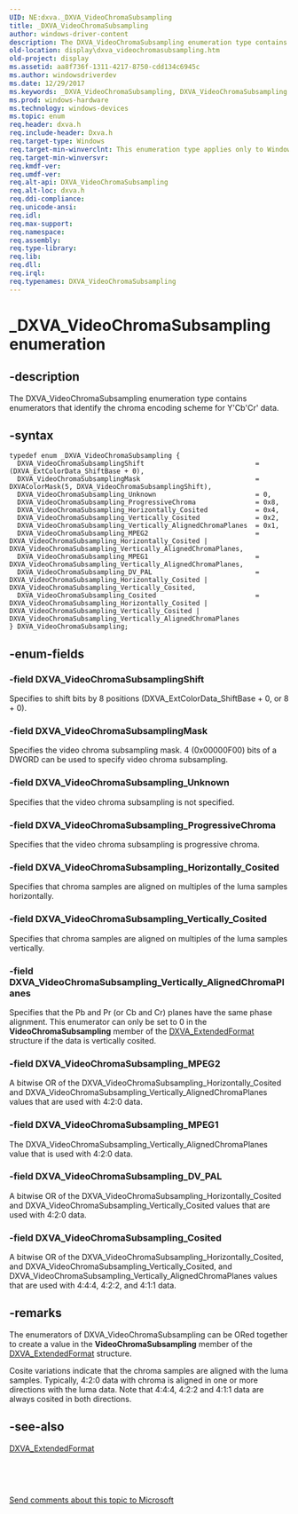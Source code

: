 ```yaml
---
UID: NE:dxva._DXVA_VideoChromaSubsampling
title: _DXVA_VideoChromaSubsampling
author: windows-driver-content
description: The DXVA_VideoChromaSubsampling enumeration type contains enumerators that identify the chroma encoding scheme for Y'Cb'Cr' data.
old-location: display\dxva_videochromasubsampling.htm
old-project: display
ms.assetid: aa8f736f-1311-4217-8750-cdd134c6945c
ms.author: windowsdriverdev
ms.date: 12/29/2017
ms.keywords: _DXVA_VideoChromaSubsampling, DXVA_VideoChromaSubsampling
ms.prod: windows-hardware
ms.technology: windows-devices
ms.topic: enum
req.header: dxva.h
req.include-header: Dxva.h
req.target-type: Windows
req.target-min-winverclnt: This enumeration type applies only to Windows Server 2003 with SP1 and later, and Windows XP with SP2 and later.
req.target-min-winversvr: 
req.kmdf-ver: 
req.umdf-ver: 
req.alt-api: DXVA_VideoChromaSubsampling
req.alt-loc: dxva.h
req.ddi-compliance: 
req.unicode-ansi: 
req.idl: 
req.max-support: 
req.namespace: 
req.assembly: 
req.type-library: 
req.lib: 
req.dll: 
req.irql: 
req.typenames: DXVA_VideoChromaSubsampling
---
```


# _DXVA_VideoChromaSubsampling enumeration



## -description
The DXVA_VideoChromaSubsampling enumeration type contains enumerators that identify the chroma encoding scheme for Y'Cb'Cr' data. 



## -syntax

````
typedef enum _DXVA_VideoChromaSubsampling { 
  DXVA_VideoChromaSubsamplingShift                            = (DXVA_ExtColorData_ShiftBase + 0),
  DXVA_VideoChromaSubsamplingMask                             = DXVAColorMask(5, DXVA_VideoChromaSubsamplingShift),
  DXVA_VideoChromaSubsampling_Unknown                         = 0,
  DXVA_VideoChromaSubsampling_ProgressiveChroma               = 0x8,
  DXVA_VideoChromaSubsampling_Horizontally_Cosited            = 0x4,
  DXVA_VideoChromaSubsampling_Vertically_Cosited              = 0x2,
  DXVA_VideoChromaSubsampling_Vertically_AlignedChromaPlanes  = 0x1,
  DXVA_VideoChromaSubsampling_MPEG2                           = DXVA_VideoChromaSubsampling_Horizontally_Cosited | DXVA_VideoChromaSubsampling_Vertically_AlignedChromaPlanes,
  DXVA_VideoChromaSubsampling_MPEG1                           = DXVA_VideoChromaSubsampling_Vertically_AlignedChromaPlanes,
  DXVA_VideoChromaSubsampling_DV_PAL                          = DXVA_VideoChromaSubsampling_Horizontally_Cosited | DXVA_VideoChromaSubsampling_Vertically_Cosited,
  DXVA_VideoChromaSubsampling_Cosited                         = DXVA_VideoChromaSubsampling_Horizontally_Cosited | DXVA_VideoChromaSubsampling_Vertically_Cosited | DXVA_VideoChromaSubsampling_Vertically_AlignedChromaPlanes
} DXVA_VideoChromaSubsampling;
````


## -enum-fields

### -field DXVA_VideoChromaSubsamplingShift

Specifies to shift bits by 8 positions (DXVA_ExtColorData_ShiftBase + 0, or 8 + 0).


### -field DXVA_VideoChromaSubsamplingMask

Specifies the video chroma subsampling mask. 4 (0x00000F00) bits of a DWORD can be used to specify video chroma subsampling.


### -field DXVA_VideoChromaSubsampling_Unknown

Specifies that the video chroma subsampling is not specified.


### -field DXVA_VideoChromaSubsampling_ProgressiveChroma

Specifies that the video chroma subsampling is progressive chroma.


### -field DXVA_VideoChromaSubsampling_Horizontally_Cosited

Specifies that chroma samples are aligned on multiples of the luma samples horizontally.


### -field DXVA_VideoChromaSubsampling_Vertically_Cosited

Specifies that chroma samples are aligned on multiples of the luma samples vertically.


### -field DXVA_VideoChromaSubsampling_Vertically_AlignedChromaPlanes

Specifies that the Pb and Pr (or Cb and Cr) planes have the same phase alignment. This enumerator can only be set to 0 in the <b>VideoChromaSubsampling</b> member of the <a href="..\dxva\ns-dxva-_dxva_extendedformat.md">DXVA_ExtendedFormat</a> structure if the data is vertically cosited.


### -field DXVA_VideoChromaSubsampling_MPEG2

A bitwise OR of the DXVA_VideoChromaSubsampling_Horizontally_Cosited and DXVA_VideoChromaSubsampling_Vertically_AlignedChromaPlanes values that are used with 4:2:0 data.




### -field DXVA_VideoChromaSubsampling_MPEG1

The DXVA_VideoChromaSubsampling_Vertically_AlignedChromaPlanes value that is used with 4:2:0 data.




### -field DXVA_VideoChromaSubsampling_DV_PAL

A bitwise OR of the DXVA_VideoChromaSubsampling_Horizontally_Cosited and DXVA_VideoChromaSubsampling_Vertically_Cosited values that are used with 4:2:0 data.




### -field DXVA_VideoChromaSubsampling_Cosited

A bitwise OR of the DXVA_VideoChromaSubsampling_Horizontally_Cosited, and DXVA_VideoChromaSubsampling_Vertically_Cosited, and DXVA_VideoChromaSubsampling_Vertically_AlignedChromaPlanes values that are used with 4:4:4, 4:2:2, and 4:1:1 data.




## -remarks
The enumerators of DXVA_VideoChromaSubsampling can be ORed together to create a value in the <b>VideoChromaSubsampling</b> member of the <a href="..\dxva\ns-dxva-_dxva_extendedformat.md">DXVA_ExtendedFormat</a> structure.

Cosite variations indicate that the chroma samples are aligned with the luma samples. Typically, 4:2:0 data with chroma is aligned in one or more directions with the luma data. Note that 4:4:4, 4:2:2 and 4:1:1 data are always cosited in both directions.


## -see-also
<dl>
<dt>
<a href="..\dxva\ns-dxva-_dxva_extendedformat.md">DXVA_ExtendedFormat</a>
</dt>
</dl>
 

 

<a href="mailto:wsddocfb@microsoft.com?subject=Documentation%20feedback [display\display]:%20DXVA_VideoChromaSubsampling enumeration%20 RELEASE:%20(12/29/2017)&amp;body=%0A%0APRIVACY STATEMENT%0A%0AWe use your feedback to improve the documentation. We don't use your email address for any other purpose, and we'll remove your email address from our system after the issue that you're reporting is fixed. While we're working to fix this issue, we might send you an email message to ask for more info. Later, we might also send you an email message to let you know that we've addressed your feedback.%0A%0AFor more info about Microsoft's privacy policy, see http://privacy.microsoft.com/en-us/default.aspx." title="Send comments about this topic to Microsoft">Send comments about this topic to Microsoft</a>

